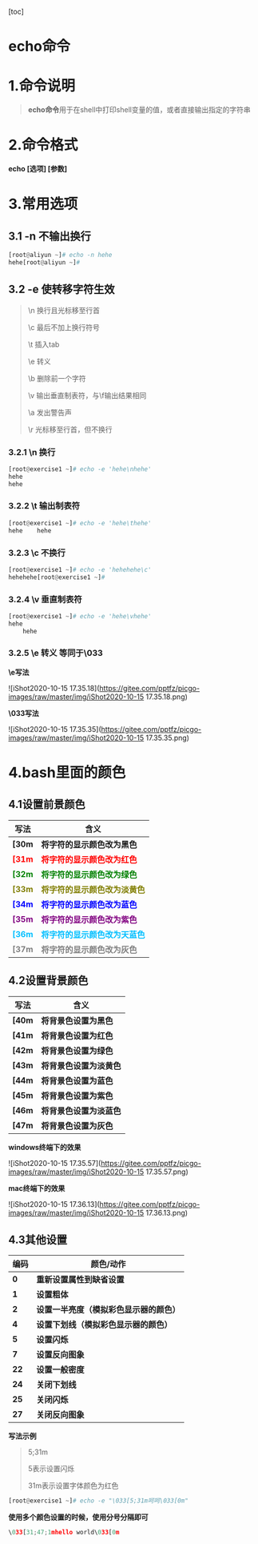 [toc]



# echo命令

# 1.命令说明

> **echo命令**用于在shell中打印shell变量的值，或者直接输出指定的字符串



# 2.命令格式

**echo [选项] [参数]**



# 3.常用选项

## 3.1 -n	不输出换行

```python
[root@aliyun ~]# echo -n hehe
hehe[root@aliyun ~]# 
```



## 3.2 -e	使转移字符生效

> \n 	换行且光标移至行首
>
> \c 	最后不加上换行符号
>
> \t 	插入tab
>
> \e 	转义
>
> \b 	删除前一个字符
>
> \v 	输出垂直制表符，与\f输出结果相同
>
> \a 	发出警告声
>
> \r 	光标移至行首，但不换行



### 3.2.1 \n	换行

```python
[root@exercise1 ~]# echo -e 'hehe\nhehe'
hehe
hehe
```



### 3.2.2 \t	输出制表符

```python
[root@exercise1 ~]# echo -e 'hehe\thehe'
hehe    hehe
```



### 3.2.3 \c	不换行

```python
[root@exercise1 ~]# echo -e 'hehehehe\c'
hehehehe[root@exercise1 ~]#
```



### 3.2.4 \v	垂直制表符

```python
[root@exercise1 ~]# echo -e 'hehe\vhehe'
hehe
    hehe
```



### 3.2.5 \e	转义	等同于\033

**\e写法**

![iShot2020-10-15 17.35.18](https://gitee.com/pptfz/picgo-images/raw/master/img/iShot2020-10-15 17.35.18.png)



**\033写法**

![iShot2020-10-15 17.35.35](https://gitee.com/pptfz/picgo-images/raw/master/img/iShot2020-10-15 17.35.35.png)





# 4.bash里面的颜色

## 4.1设置前景颜色

| 写法                                          | 含义                                                         |
| --------------------------------------------- | ------------------------------------------------------------ |
| **[30m**                                      | **将字符的显示颜色改为黑色**                                 |
| **<span style=color:red>[31m</span>**         | **<span style=color:red>将字符的显示颜色改为红色</span>**    |
| **<span style=color:green>[32m</span>**       | **<span style=color:green>将字符的显示颜色改为绿色</span>**  |
| **<span style=color:#807e01>[33m</span>**     | **<span style=color:#807e01>将字符的显示颜色改为淡黄色</span>** |
| **<span style=color:blue>[34m</span>**        | **<span style=color:blue>将字符的显示颜色改为蓝色</span>**   |
| **<span style=color:purple>[35m</span>**      | **<span style=color:purple>将字符的显示颜色改为紫色</span>** |
| **<span style=color:deepskyblue>[36m</span>** | **<span style=color:deepskyblue>将字符的显示颜色改为天蓝色</span>** |
| **<span style=color:gray>[37m</span>**        | **<span style=color:gray>将字符的显示颜色改为灰色</span>**   |



## 4.2设置背景颜色

| 写法     | 含义                     |
| -------- | ------------------------ |
| **[40m** | **将背景色设置为黑色**   |
| **[41m** | **将背景色设置为红色**   |
| **[42m** | **将背景色设置为绿色**   |
| **[43m** | **将背景色设置为淡黄色** |
| **[44m** | **将背景色设置为蓝色**   |
| **[45m** | **将背景色设置为紫色**   |
| **[46m** | **将背景色设置为淡蓝色** |
| **[47m** | **将背景色设置为灰色**   |

**windows终端下的效果**

![iShot2020-10-15 17.35.57](https://gitee.com/pptfz/picgo-images/raw/master/img/iShot2020-10-15 17.35.57.png)



**mac终端下的效果**

![iShot2020-10-15 17.36.13](https://gitee.com/pptfz/picgo-images/raw/master/img/iShot2020-10-15 17.36.13.png)



## 4.3其他设置

| 编码   | 颜色/动作                                |
| ------ | ---------------------------------------- |
| **0**  | **重新设置属性到缺省设置**               |
| **1**  | **设置粗体**                             |
| **2**  | **设置一半亮度（模拟彩色显示器的颜色）** |
| **4**  | **设置下划线（模拟彩色显示器的颜色）**   |
| **5**  | **设置闪烁**                             |
| **7**  | **设置反向图象**                         |
| **22** | **设置一般密度**                         |
| **24** | **关闭下划线**                           |
| **25** | **关闭闪烁**                             |
| **27** | **关闭反向图象**                         |

**写法示例**

> 5;31m
>
> 5表示设置闪烁
>
> 31m表示设置字体颜色为红色

```python
[root@exercise1 ~]# echo -e "\033[5;31m呵呵\033[0m"
```



**使用多个颜色设置的时候，使用分号分隔即可**

```python
\033[31;47;1mhello world\033[0m
```